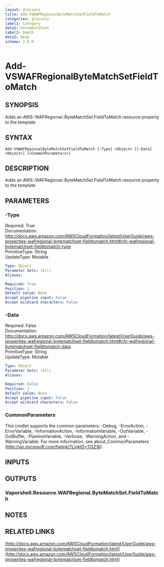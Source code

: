 ```yaml
---
layout: glossary
title: Add-VSWAFRegionalByteMatchSetFieldToMatch
categories: glossary
label1: Category
data1: Documentation
label2: Depth
data2: Deep
schema: 2.0.0
---
```


# Add-VSWAFRegionalByteMatchSetFieldToMatch

## SYNOPSIS
Adds an AWS::WAFRegional::ByteMatchSet.FieldToMatch resource property to the template

## SYNTAX

```
Add-VSWAFRegionalByteMatchSetFieldToMatch [-Type] <Object> [[-Data] <Object>] [<CommonParameters>]
```

## DESCRIPTION
Adds an AWS::WAFRegional::ByteMatchSet.FieldToMatch resource property to the template

## PARAMETERS

### -Type
Required: True    
Documentation: http://docs.aws.amazon.com/AWSCloudFormation/latest/UserGuide/aws-properties-wafregional-bytematchset-fieldtomatch.html#cfn-wafregional-bytematchset-fieldtomatch-type    
PrimitiveType: String    
UpdateType: Mutable

```yaml
Type: Object
Parameter Sets: (All)
Aliases:

Required: True
Position: 1
Default value: None
Accept pipeline input: False
Accept wildcard characters: False
```

### -Data
Required: False    
Documentation: http://docs.aws.amazon.com/AWSCloudFormation/latest/UserGuide/aws-properties-wafregional-bytematchset-fieldtomatch.html#cfn-wafregional-bytematchset-fieldtomatch-data    
PrimitiveType: String    
UpdateType: Mutable

```yaml
Type: Object
Parameter Sets: (All)
Aliases:

Required: False
Position: 2
Default value: None
Accept pipeline input: False
Accept wildcard characters: False
```

### CommonParameters
This cmdlet supports the common parameters: -Debug, -ErrorAction, -ErrorVariable, -InformationAction, -InformationVariable, -OutVariable, -OutBuffer, -PipelineVariable, -Verbose, -WarningAction, and -WarningVariable.
For more information, see about_CommonParameters (http://go.microsoft.com/fwlink/?LinkID=113216).

## INPUTS

## OUTPUTS

### Vaporshell.Resource.WAFRegional.ByteMatchSet.FieldToMatch

## NOTES

## RELATED LINKS

[http://docs.aws.amazon.com/AWSCloudFormation/latest/UserGuide/aws-properties-wafregional-bytematchset-fieldtomatch.html](http://docs.aws.amazon.com/AWSCloudFormation/latest/UserGuide/aws-properties-wafregional-bytematchset-fieldtomatch.html)

